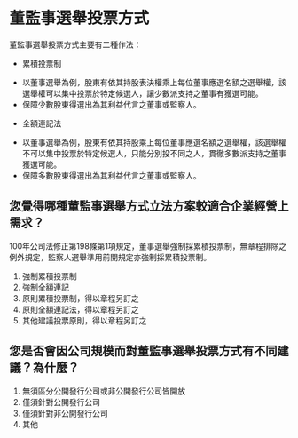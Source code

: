 # 董監事選舉投票方式

董監事選舉投票方式主要有二種作法：

* 累積投票制
+	以董事選舉為例，股東有依其持股表決權乘上每位董事應選名額之選舉權，該選舉權可以集中投票於特定候選人，讓少數派支持之董事有獲選可能。
+ 保障少數股東得選出為其利益代言之董事或監察人。

* 全額連記法
+	以董事選舉為例，股東有依其持股乘上每位董事應選名額之選舉權，該選舉權不可以集中投票於特定候選人，只能分別投不同之人，貫徹多數派支持之董事獲選可能。
+ 保障多數股東得選出為其利益代言之董事或監察人。

## 您覺得哪種董監事選舉方式立法方案較適合企業經營上需求？

100年公司法修正第198條第1項規定，董事選舉強制採累積投票制，無章程排除之例外規定，監察人選舉準用前開規定亦強制採累積投票制。

 1. 強制累積投票制
 2. 強制全額連記
 3. 原則累積投票制，得以章程另訂之
 4. 原則全額連記法，得以章程另訂之
 5. 其他建議投票原則，得以章程另訂之

## 您是否會因公司規模而對董監事選舉投票方式有不同建議？為什麼？

1. 無須區分公開發行公司或非公開發行公司皆開放
2. 僅須針對公開發行公司
3. 僅須針對非公開發行公司
4. 其他
